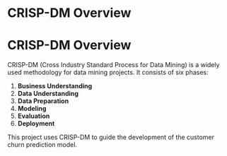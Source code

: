 # CRISP-DM Overview

# CRISP-DM Overview

CRISP-DM (Cross Industry Standard Process for Data Mining) is a widely used methodology for data mining projects. It consists of six phases:

1. **Business Understanding**
2. **Data Understanding**
3. **Data Preparation**
4. **Modeling**
5. **Evaluation**
6. **Deployment**

This project uses CRISP-DM to guide the development of the customer churn prediction model.

